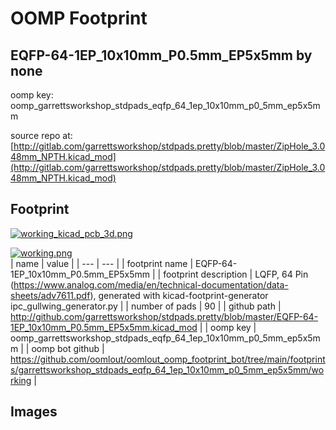 # OOMP Footprint  
## EQFP-64-1EP_10x10mm_P0.5mm_EP5x5mm  by none  
  
oomp key: oomp_garrettsworkshop_stdpads_eqfp_64_1ep_10x10mm_p0_5mm_ep5x5mm  
  
source repo at: [http://gitlab.com/garrettsworkshop/stdpads.pretty/blob/master/ZipHole_3.048mm_NPTH.kicad_mod](http://gitlab.com/garrettsworkshop/stdpads.pretty/blob/master/ZipHole_3.048mm_NPTH.kicad_mod)  
## Footprint  
  
[![working_kicad_pcb_3d.png](working_kicad_pcb_3d_600.png)](working_kicad_pcb_3d.png)  
  
[![working.png](working_600.png)](working.png)  
| name | value | 
| --- | --- | 
| footprint name | EQFP-64-1EP_10x10mm_P0.5mm_EP5x5mm | 
| footprint description | LQFP, 64 Pin (https://www.analog.com/media/en/technical-documentation/data-sheets/adv7611.pdf), generated with kicad-footprint-generator ipc_gullwing_generator.py | 
| number of pads | 90 | 
| github path | http://github.com/garrettsworkshop/stdpads.pretty/blob/master/EQFP-64-1EP_10x10mm_P0.5mm_EP5x5mm.kicad_mod | 
| oomp key | oomp_garrettsworkshop_stdpads_eqfp_64_1ep_10x10mm_p0_5mm_ep5x5mm | 
| oomp bot github | https://github.com/oomlout/oomlout_oomp_footprint_bot/tree/main/footprints/garrettsworkshop_stdpads_eqfp_64_1ep_10x10mm_p0_5mm_ep5x5mm/working | 
## Images  
